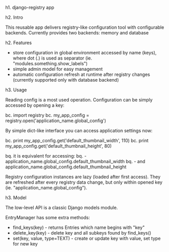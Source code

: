 h1. django-registry app

h2. Intro

This reusable app delivers registry-like configuration tool
with configurable backends. Currently provides two backends:
memory and database

h2. Features

  * store configuration in global environment accessed by name (keys),
    where dot (.) is used as separator (ie. "modules.something.show_labels")
  * simple admin model for easy management
  * automatic configuration refresh at runtime after registry changes
    (currently supported only with database backend)

h3. Usage

Reading config is a most used operation. Configuration can be
simply accessed by opening a key:

bc.    import registry
bc.    my_app_config = registry.open('application_name.global_config')


By simple dict-like interface you can access application settings now:

bc.    print my_app_config.get('default_thumbnail_width', 110)
bc.    print my_app_config.get('default_thumbnail_height', 80)

bq.    it is equivalent for accessing:
bq.       - application_name.global_config.default_thumbnail_width
bq.       - and application_name.global_config.default_thumbnail_height

Registry configuration instances are lazy (loaded after first access).
They are refreshed after every registry data change, but only
within opened key (ie. "application_name.global_config").


h3. Model

The low-level API is a classic Django models module.

EntryManager has some extra methods:

  * find_keys(key) - returns Entries which name begins with "key"
  * delete_key(key) - delete key and all subkeys found by find_keys()
  * set(key, value, type=TEXT) - create or update key with value, set type for new key


